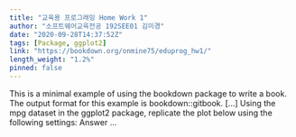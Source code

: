 ```yaml
---
title: "교육용 프로그래밍 Home Work 1"
author: "소프트웨어교육전공 192SEE01 김미경"
date: "2020-09-28T14:37:52Z"
tags: [Package, ggplot2]
link: "https://bookdown.org/onmine75/eduprog_hw1/"
length_weight: "1.2%"
pinned: false
---
```


This is a minimal example of using the bookdown package to write a book. The output format for this example is bookdown::gitbook. [...] Using the mpg dataset in the ggplot2 package, replicate the plot below using the following settings: Answer  ...
